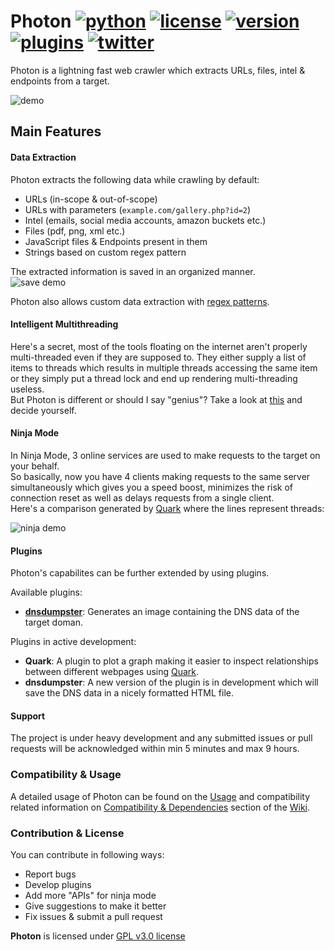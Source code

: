 # Photon [![python](https://img.shields.io/badge/Python-2.x|3.x-green.svg?style=style=flat-square)](https://www.python.org/downloads/)  [![license](https://img.shields.io/badge/License-GPL--v3-orange.svg?style=style=flat-square)](https://www.gnu.org/licenses/gpl-3.0.en.html) [![version](https://img.shields.io/badge/Version-1.0.4-blue.svg?style=style=flat-square)](https://github.com/s0md3v/Photon/blob/master/CHANGELOG.md) [![plugins](https://img.shields.io/badge/Plugins-1-yellow.svg?style=style=flat-square)](https://github.com/s0md3v/Photon/tree/master/plugins) [![twitter](https://img.shields.io/badge/Twitter-@s0md3v-skyblue.svg?style=style=flat-square)](https://twitter.com/s0md3v/)

Photon is a lightning fast web crawler which extracts URLs, files, intel & endpoints from a target.

![demo](https://image.ibb.co/bTNwBy/Screenshot_2018_07_22_12_07_30.png)

## Main Features

#### Data Extraction
Photon extracts the following data while crawling by default:

- URLs (in-scope & out-of-scope)
- URLs with parameters (`example.com/gallery.php?id=2`)
- Intel (emails, social media accounts, amazon buckets etc.)
- Files (pdf, png, xml etc.)
- JavaScript files & Endpoints present in them
- Strings based on custom regex pattern

The extracted information is saved in an organized manner.\
![save demo](https://image.ibb.co/ezTEyd/Screenshot_2018_07_22_12_24_44.png)

Photon also allows custom data extraction with [regex patterns](https://github.com/s0md3v/Photon/wiki/Usage#custom-regex-pattern).

#### Intelligent Multithreading
Here's a secret, most of the tools floating on the internet aren't properly multi-threaded even if they are supposed to. They either supply a list of items to threads which results in multiple threads accessing the same item or they simply put a thread lock and end up rendering multi-threading useless.\
But Photon is different or should I say "genius"? Take a look at [this](https://github.com/s0md3v/Photon/blob/aaf5ab3b2a2a168a8eb625eb2a6feb4307521f22/photon.py#L315-L339) and decide yourself.

#### Ninja Mode
In Ninja Mode, 3 online services are used to make requests to the target on your behalf.\
So basically, now you have 4 clients making requests to the same server simultaneously which gives you a speed boost, minimizes the risk of connection reset as well as delays requests from a single client.\
Here's a comparison generated by [Quark](https://github.com/s0md3v/Quark) where the lines represent threads:

![ninja demo](https://image.ibb.co/jJSDg8/ninja.png)

#### Plugins
Photon's capabilites can be further extended by using plugins.

Available plugins:

- **[dnsdumpster](https://github.com/s0md3v/Photon/wiki/Usage#dumping-dns-data)**: Generates an image containing the DNS data of the target doman.

Plugins in active development:

- **Quark**: A plugin to plot a graph making it easier to inspect relationships between different webpages using [Quark](https://github.com/s0md3v/Quark).
- **dnsdumpster**: A new version of the plugin is in development which will save the DNS data in a nicely formatted HTML file.

#### Support
The project is under heavy development and any submitted issues or pull requests will be acknowledged within min 5 minutes and max 9 hours.

### Compatibility & Usage
A detailed usage of Photon can be found on the [Usage](https://github.com/s0md3v/Photon/wiki/Usage) and compatibility related information on [Compatibility & Dependencies](https://github.com/s0md3v/Photon/wiki/Compatibility-&-Dependencies) section of the [Wiki](https://github.com/s0md3v/Photon/wiki).

### Contribution & License
You can contribute in following ways:

- Report bugs
- Develop plugins
- Add more "APIs" for ninja mode
- Give suggestions to make it better
- Fix issues & submit a pull request

**Photon** is licensed under [GPL v3.0 license](https://www.gnu.org/licenses/gpl-3.0.en.html)
